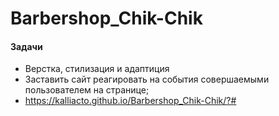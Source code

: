 # Barbershop_Chik-Chik
#### Задачи
- Верстка, стилизация и адаптиция
- Заставить сайт реагировать на события совершаемыми пользователем на странице;
- https://kalliacto.github.io/Barbershop_Chik-Chik/?#
